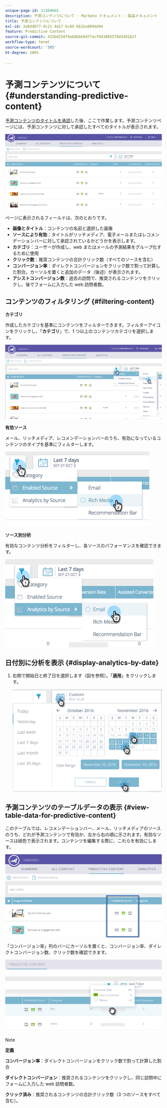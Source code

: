 ```yaml
---
unique-page-id: 11384665
description: 予測コンテンツについて - Marketo ドキュメント - 製品ドキュメント
title: 予測コンテンツについて
exl-id: 3a8dd077-dc21-4d17-bc85-bb32e009dd94
feature: Predictive Content
source-git-commit: 431bd258f9a68bbb9df7acf043085578d3d91b1f
workflow-type: tm+mt
source-wordcount: '305'
ht-degree: 100%

---
```


# 予測コンテンツについて {#understanding-predictive-content}

[予測コンテンツのタイトルを承認](/help/marketo/product-docs/predictive-content/working-with-all-content/approve-a-title-for-predictive-content.md)した後、ここで作業します。予測コンテンツページには、予測コンテンツに対して承認したすべてのタイトルが表示されます。

![](assets/image2017-10-3-9-3a21-3a38.png)

ページに表示されるフィールドは、次のとおりです。

* **画像とタイトル**：コンテンツの名前と選択した画像
* **ソースにより有効**：タイトルがリッチメディア、電子メールまたはレコメンデーションバーに対して承認されているかどうかを表示します。
* **カテゴリ**：ユーザーが作成し、web またはメールの予測結果をグループ化するために使用
* **クリック数**：推奨コンテンツの合計クリック数（すべてのソースを含む）
* **コンバージョン率**：ダイレクトコンバージョンをクリック数で割って計算した割合。カーソルを置くと追加のデータ（後述）が表示されます。
* **アシストコンバージョン数**：過去の訪問で、推奨されるコンテンツをクリックし、後でフォームに入力した web 訪問者数。

## コンテンツのフィルタリング {#filtering-content}

**カテゴリ**

作成したカテゴリを基準にコンテンツをフィルターできます。フィルターアイコンをクリックし、「**カテゴリ**」で、1 つ以上のコンテンツカテゴリを選択します。

![](assets/image2017-10-3-9-3a24-3a38.png)

**有効ソース**

メール、リッチメディア、レコメンデーションバーのうち、有効になっているコンテンツのタイプを基準にフィルターします。

![](assets/image2017-10-3-9-3a25-3a9.png)

**ソース別分析**

有効なコンテンツ分析をフィルターし、各ソースのパフォーマンスを確認できます。

![](assets/image2017-10-3-9-3a25-3a34.png)

## 日付別に分析を表示 {#display-analytics-by-date}

1. 右側で開始日と終了日を選択します（図を参照）。「**適用**」をクリックします。

   ![](assets/predictive-content-filter-by-date-hands.png)

## 予測コンテンツのテーブルデータの表示 {#view-table-data-for-predictive-content}

このテーブルでは、レコメンデーションバー、メール、リッチメディアのソースのうち、どれが予測コンテンツで有効か、左から右の順に示されます。有効なソースは緑色で表示されます。コンテンツを編集する際に、これらを有効にします。

![](assets/image2017-10-3-9-3a26-3a25.png)

「コンバージョン率」列のバーにカーソルを置くと、コンバージョン率、ダイレクトコンバージョン数、クリック数を確認できます。

![](assets/predictive-content-conversion-rate-popup-hand.png)

>[!NOTE]
>
>**定義**
>
>**コンバージョン率**：ダイレクトコンバージョンをクリック数で割って計算した割合
>
>**ダイレクトコンバージョン**：推奨されるコンテンツをクリックし、同じ訪問中にフォームに入力した web 訪問者数。
>
>**クリック済み**：推奨されるコンテンツの合計クリック数（3 つのソースをすべて含む）。
